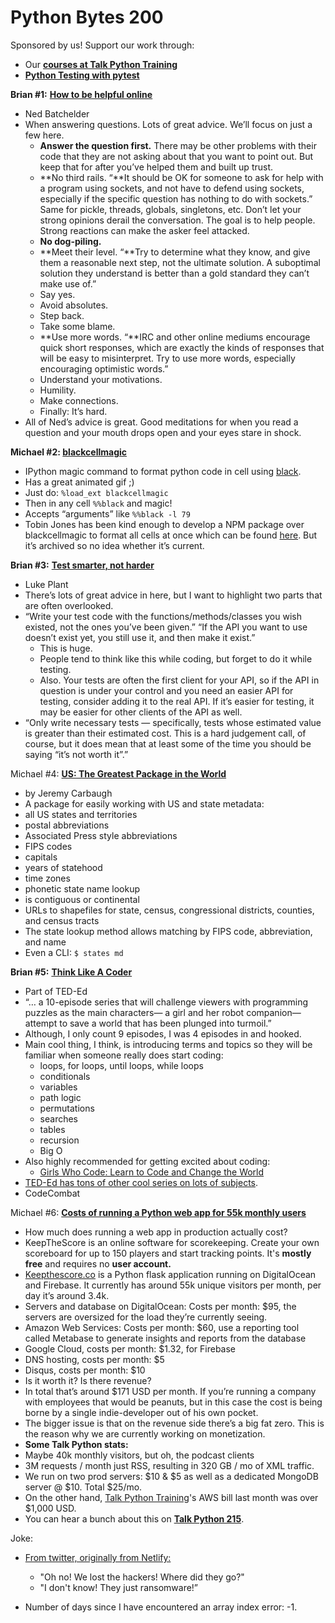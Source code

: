 # Python Bytes 200
Sponsored by us! Support our work through:

- Our [**courses at Talk Python Training**](https://training.talkpython.fm/)
- [**Python Testing with pytest**](https://pragprog.com/titles/bopytest/python-testing-with-pytest/)

**Brian #1:** [**How to be helpful online**](https://nedbatchelder.com/blog/202009/how_to_be_helpful_online.html)

- Ned Batchelder
- When answering questions. Lots of great advice. We’ll focus on just a few here.
	- **Answer the question first.** There may be other problems with their code that they are not asking about that you want to point out. But keep that for after you’ve helped them and built up trust.
	- **No third rails. “**It should be OK for someone to ask for help with a program using sockets, and not have to defend using sockets, especially if the specific question has nothing to do with sockets.” Same for pickle, threads, globals, singletons, etc. Don’t let your strong opinions derail the conversation. The goal is to help people. Strong reactions can make the asker feel attacked.
	- **No dog-piling.**
	- **Meet their level. “**Try to determine what they know, and give them a reasonable next step, not the ultimate solution. A suboptimal solution they understand is better than a gold standard they can’t make use of.”
	- Say yes.
	- Avoid absolutes.
	- Step back.
	- Take some blame.
	- **Use more words. “**IRC and other online mediums encourage quick short responses, which are exactly the kinds of responses that will be easy to misinterpret. Try to use more words, especially encouraging optimistic words.”
	- Understand your motivations.
	- Humility.
	- Make connections.
	- Finally: It’s hard.
- All of Ned’s advice is great. Good meditations for when you read a question and your mouth drops open and your eyes stare in shock. 

**Michael #2: [blackcellmagic](https://github.com/csurfer/blackcellmagic)**

- IPython magic command to format python code in cell using [black](https://github.com/ambv/black).
- Has a great animated gif ;)
- Just do: `%load_ext blackcellmagic`
- Then in any cell `%%black` and magic!
- Accepts “arguments” like `%%black -l 79`
- Tobin Jones has been kind enough to develop a NPM package over blackcellmagic to format all cells at once which can be found [here](https://github.com/tobinjones/jupyterlab_formatblack). But it’s archived so no idea whether it’s current.

**Brian #3:** [**Test smarter, not harder**](https://lukeplant.me.uk/blog/posts/test-smarter-not-harder/)

- Luke Plant
- There’s lots of great advice in here, but I want to highlight two parts that are often overlooked.
- “Write your test code with the functions/methods/classes you wish existed, not the ones you’ve been given.” “If the API you want to use doesn’t exist yet, you still use it, and then make it exist.”
    - This is huge. 
    - People tend to think like this while coding, but forget to do it while testing.
    - Also. Your tests are often the first client for your API, so if the API in question is under your control and you need an easier API for testing, consider adding it to the real API. If it’s easier for testing, it may be easier for other clients of the API as well.
- “Only write necessary tests — specifically, tests whose estimated value is greater than their estimated cost. This is a hard judgement call, of course, but it does mean that at least some of the time you should be saying “it’s not worth it”.”

Michael #4: [**US: The Greatest Package in the World**](https://github.com/unitedstates/python-us)

- by Jeremy Carbaugh
- A package for easily working with US and state metadata:
- all US states and territories
- postal abbreviations
- Associated Press style abbreviations
- FIPS codes
- capitals
- years of statehood
- time zones
- phonetic state name lookup
- is contiguous or continental
- URLs to shapefiles for state, census, congressional districts, counties, and census tracts
- The state lookup method allows matching by FIPS code, abbreviation, and name
- Even a CLI: `$ states md` 

**Brian #5:** [**Think Like A Coder**](https://t.co/6v25yMDtBZ?amp=1)

- Part of TED-Ed
- “… a 10-episode series that will challenge viewers with programming puzzles as the main characters— a girl and her robot companion— attempt to save a world that has been plunged into turmoil.”
- Although, I only count 9 episodes, I was 4 episodes in and hooked. 
- Main cool thing, I think, is introducing terms and topics so they will be familiar when someone really does start coding:
	- loops, for loops, until loops, while loops
	- conditionals
	- variables
	- path logic
	- permutations
	- searches
	- tables
	- recursion
	- Big O
- Also highly recommended for getting excited about coding:
	- [Girls Who Code: Learn to Code and Change the World](https://www.amazon.com/Girls-Who-Code-Learn-Change/dp/042528753X)
- [TED-Ed has tons of other cool series on lots of subjects](https://www.youtube.com/teded/playlists).
- CodeCombat

Michael #6: [**Costs of running a Python web app for 55k monthly users**](https://keepthescore.co/blog/posts/costs-of-running-webapp/)

- How much does running a web app in production actually cost? 
- KeepTheScore is an online software for scorekeeping. Create your own scoreboard for up to 150 players and start tracking points. It's **mostly free** and requires no **user account.**
- [Keepthescore.co](http://Keepthescore.co) is a Python flask application running on DigitalOcean and Firebase. It currently has around 55k unique visitors per month, per day it’s around 3.4k.
- Servers and database on DigitalOcean: Costs per month: $95, the servers are oversized for the load they’re currently seeing.
- Amazon Web Services: Costs per month: $60, use a reporting tool called Metabase to generate insights and reports from the database
- Google Cloud, costs per month: $1.32, for Firebase
- DNS hosting, costs per month: $5
- Disqus, costs per month: $10
- Is it worth it? Is there revenue?
- In total that’s around $171 USD per month. If you’re running a company with employees that would be peanuts, but in this case the cost is being borne by a single indie-developer out of his own pocket.
- The bigger issue is that on the revenue side there’s a big fat zero. This is the reason why we are currently working on monetization. 
- **Some Talk Python stats:**
- Maybe 40k monthly visitors, but oh, the podcast clients
- 3M requests / month just RSS, resulting in 320 GB / mo of XML traffic.
- We run on two prod servers: $10 & $5 as well as a dedicated MongoDB server @ $10. Total $25/mo.
- On the other hand, [Talk Python Training](https://training.talkpython.fm)'s AWS bill last month was over $1,000 USD.
- You can hear a bunch about this on [**Talk Python 215**](https://talkpython.fm/episodes/show/215/the-software-powering-talk-python-courses-and-podcast).

Joke:

- [From twitter, originally from Netlify:](https://twitter.com/AikidoUke/status/1306167769558396929?s=20) 
    - "Oh no! We lost the hackers! Where did they go?"
    - "I don't know! They just ransomware!”

- Number of days since I have encountered an array index error: -1.
